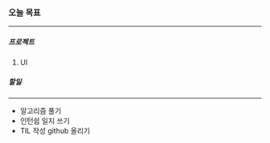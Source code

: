 ### 오늘 목표  
<hr/>  

##### 프로젝트

1. UI 

##### 할일
<hr/>
  
- 알고리즘 풀기
- 인턴쉽 일지 쓰기
- TIL 작성 github 올리기
